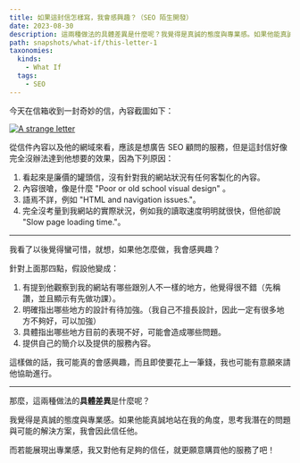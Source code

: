 ```yaml
---
title: 如果這封信怎樣寫，我會感興趣？（SEO 陌生開發）
date: 2023-08-30
description: 這兩種做法的具體差異是什麼呢？我覺得是真誠的態度與專業感。如果他能真誠地站在我的角度，思考我潛在的問題與可能的解決方案，我會因此信任他。而若能展現出專業感，我又對他有足夠的信任，就更願意購買他的服務了吧！
path: snapshots/what-if/this-letter-1
taxonomies:
  kinds: 
    - What If
  tags: 
    - SEO
---
```


今天在信箱收到一封奇妙的信，內容截圖如下：


<a href="https://pinchlime-screenshots.s3.ap-northeast-1.amazonaws.com/seo-letter_aHNdnf.webp" data-fancybox data-caption="A strange letter">
  <img src="https://pinchlime-screenshots.s3.ap-northeast-1.amazonaws.com/seo-letter_aHNdnf.webp" loading="lazy" alt="A strange letter" align="center" />
</a>
<br>

從信件內容以及他的網域來看，應該是想廣告 SEO 顧問的服務，但是這封信好像完全沒辦法達到他想要的效果，因為下列原因：

1. 看起來是廉價的罐頭信，沒有針對我的網站狀況有任何客製化的內容。
2. 內容很嗆，像是什麼 "Poor or old school visual design" 。
3. 語焉不詳，例如 "HTML and navigation issues."。
4. 完全沒考量到我網站的實際狀況，例如我的讀取速度明明就很快，但他卻說 "Slow page loading time."。

---

我看了以後覺得蠻可惜，就想，如果他怎麼做，我會感興趣？

針對上面那四點，假設他變成：
1. 有提到他觀察到我的網站有哪些跟別人不一樣的地方，他覺得很不錯（先稱讚，並且顯示有先做功課）。
2. 明確指出哪些地方的設計有待加強。（我自己不擅長設計，因此一定有很多地方不夠好，可以加強）
3. 具體指出哪些地方目前的表現不好，可能會造成哪些問題。
4. 提供自己的簡介以及提供的服務內容。

這樣做的話，我可能真的會感興趣，而且即使要花上一筆錢，我也可能有意願來請他協助進行。

---

那麼，這兩種做法的**具體差異**是什麼呢？

我覺得是真誠的態度與專業感。如果他能真誠地站在我的角度，思考我潛在的問題與可能的解決方案，我會因此信任他。

而若能展現出專業感，我又對他有足夠的信任，就更願意購買他的服務了吧！